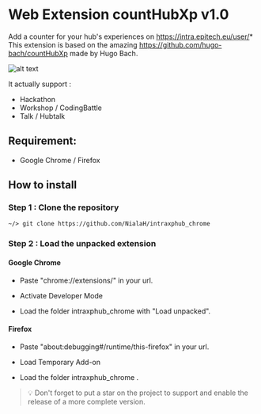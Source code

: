 # Web Extension countHubXp v1.0

Add a counter for your hub's experiences on https://intra.epitech.eu/user/*
This extension is based on the amazing https://github.com/hugo-bach/countHubXp made by Hugo Bach.

![alt text](https://nsa40.casimages.com/img/2021/02/22//210222040503169949.jpg)

It actually support :

- Hackathon
- Workshop / CodingBattle
- Talk / Hubtalk

## Requirement:

- Google Chrome / Firefox

## How to install

### Step 1 : Clone the repository

```
~/> git clone https://github.com/NialaH/intraxphub_chrome
```

### Step 2 : Load the unpacked extension

#### Google Chrome

- Paste "chrome://extensions/" in your url.

- Activate Developer Mode

- Load the folder intraxphub_chrome with "Load unpacked".

#### Firefox

- Paste "about:debugging#/runtime/this-firefox" in your url.

- Load Temporary Add-on

- Load the folder intraxphub_chrome .

> :bulb: Don't forget to put a star on the project to support and enable the release of a more complete version.
